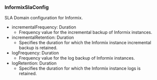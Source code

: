 ### InformixSlaConfig
SLA Domain configuration for Informix.

- incrementalFrequency: Duration
  - Frequency value for the incremental backup of Informix instances.
- incrementalRetention: Duration
  - Specifies the duration for which the Informix instance incremental backup is retained.
- logFrequency: Duration
  - Frequency value for the log backup of Informix instances.
- logRetention: Duration
  - Specifies the duration for which the Informix instance logs is retained.
